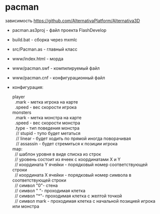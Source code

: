 # pacman

зависимость https://github.com/AlternativaPlatform/Alternativa3D

* pacman.as3proj - файл проекта FlashDevelop
* build.bat - сборка через mxmlc
* src/Pacman.as - главный класс
* www/index.html - морда
* www/pacman.swf - компилируемый файл
* www/pacman.cnf - конфигурационный файл

* конфигурация:

  player<br>
  &nbsp; .mark - метка игрока на карте<br>
  &nbsp; .speed - вес скорости игрока<br>
  monsters<br>
  &nbsp; .mark - метка монстра на карте<br>
  &nbsp; .speed - вес скорости монстра<br>
  &nbsp; .type - тип поведения монстра<br>
  &nbsp;&nbsp;   // stupid - тупо будет метаться<br>
  &nbsp;&nbsp;   // linear - будет ходить по прямой иногда поворачивая<br>
  &nbsp;&nbsp;   // assassin - будет стремиться к позиции игрока<br>
  map:<br>
  &nbsp; // шаблон уровня в виде списка из строк<br>
  &nbsp; // уровень состоит из ячеек с координатами X и Y<br>
  &nbsp; // координата Y ячейки - порядковый номер соответствующей строки<br>
  &nbsp; // координата X ячейки - порядковый номер символа в соответствующей строки<br>
  &nbsp; // символ "0"- стена<br>
  &nbsp; // символ " "- проходимая клетка<br>
  &nbsp; // символ "*"- проходимая клетка с желтой точкой<br>
  &nbsp; // символ mark - проходимая клетка с начальной позицией игрока или монстра<br>
